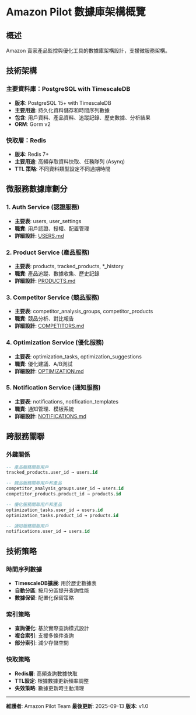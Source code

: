 # Amazon Pilot 數據庫架構概覽

## 概述

Amazon 賣家產品監控與優化工具的數據庫架構設計，支援微服務架構。

## 技術架構

### 主要資料庫：PostgreSQL with TimescaleDB
- **版本**: PostgreSQL 15+ with TimescaleDB
- **主要用途**: 持久化資料儲存和時間序列數據
- **包含**: 用戶資料、產品資料、追蹤記錄、歷史數據、分析結果
- **ORM**: Gorm v2

### 快取層：Redis
- **版本**: Redis 7+
- **主要用途**: 高頻存取資料快取、任務隊列 (Asynq)
- **TTL 策略**: 不同資料類型設定不同過期時間

## 微服務數據庫劃分

### 1. Auth Service (認證服務)
- **主要表**: users, user_settings
- **職責**: 用戶認證、授權、配置管理
- **詳細設計**: [USERS.md](./USERS.md)

### 2. Product Service (產品服務)
- **主要表**: products, tracked_products, *_history
- **職責**: 產品追蹤、數據收集、歷史記錄
- **詳細設計**: [PRODUCTS.md](./PRODUCTS.md)

### 3. Competitor Service (競品服務)
- **主要表**: competitor_analysis_groups, competitor_products
- **職責**: 競品分析、對比報告
- **詳細設計**: [COMPETITORS.md](./COMPETITORS.md)

### 4. Optimization Service (優化服務)
- **主要表**: optimization_tasks, optimization_suggestions
- **職責**: 優化建議、A/B測試
- **詳細設計**: [OPTIMIZATION.md](./OPTIMIZATION.md)

### 5. Notification Service (通知服務)
- **主要表**: notifications, notification_templates
- **職責**: 通知管理、模板系統
- **詳細設計**: [NOTIFICATIONS.md](./NOTIFICATIONS.md)

## 跨服務關聯

### 外鍵關係
```sql
-- 產品服務關聯用戶
tracked_products.user_id → users.id

-- 競品服務關聯用戶和產品
competitor_analysis_groups.user_id → users.id
competitor_products.product_id → products.id

-- 優化服務關聯用戶和產品
optimization_tasks.user_id → users.id
optimization_tasks.product_id → products.id

-- 通知服務關聯用戶
notifications.user_id → users.id
```

## 技術策略

### 時間序列數據
- **TimescaleDB擴展**: 用於歷史數據表
- **自動分區**: 按月分區提升查詢性能
- **數據保留**: 配置化保留策略

### 索引策略
- **查詢優化**: 基於實際查詢模式設計
- **複合索引**: 支援多條件查詢
- **部分索引**: 減少存儲空間

### 快取策略
- **Redis層**: 高頻查詢數據快取
- **TTL設定**: 根據數據更新頻率調整
- **失效策略**: 數據更新時主動清理

---

**維護者**: Amazon Pilot Team
**最後更新**: 2025-09-13
**版本**: v1.0
